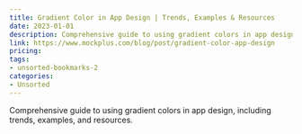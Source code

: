 ```yaml
---
title: Gradient Color in App Design | Trends, Examples & Resources
date: 2023-01-01
description: Comprehensive guide to using gradient colors in app design, including trends, examples, and resources.
link: https://www.mockplus.com/blog/post/gradient-color-app-design
pricing: 
tags: 
- unsorted-bookmarks-2 
categories: 
- Unsorted 
---
```


Comprehensive guide to using gradient colors in app design, including trends, examples, and resources.